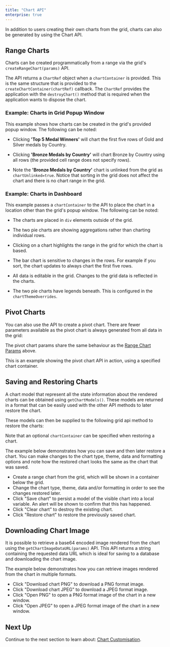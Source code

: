 ```yaml
---
title: "Chart API"
enterprise: true
---
```


In addition to users creating their own charts from the grid, charts can also be generated by using the Chart API.

## Range Charts

Charts can be created programmatically from a range via the grid's `createRangeChart(params)` API.

<api-documentation source='grid-api/api.json' section='charts' names='["createRangeChart"]'></api-documentation>

<interface-documentation interfaceName='CreateRangeChartParams' overrideSrc='integrated-charts-api/resources/chart-api.json' ></interface-documentation>

The API returns a `ChartRef` object when a `chartContainer` is provided. This is the same structure
that is provided to the `createChartContainer(chartRef)` callback. The `ChartRef` provides the application
with the `destroyChart()` method that is required when the application wants to dispose the chart.

### Example: Charts in Grid Popup Window

This example shows how charts can be created in the grid's provided popup window. The following can be noted:

- Clicking **'Top 5 Medal Winners'** will chart the first five rows of Gold and Silver medals by Country.
- Clicking **'Bronze Medals by Country'** will chart Bronze by Country using all rows (the provided cell range does not specify rows).

- Note the **'Bronze Medals by Country'** chart is unlinked from the grid as `chartUnlinked=true`. Notice that sorting in the grid does not affect the chart and there is no chart range in the grid.

<grid-example title='Charts in Grid Popup Window' name='chart-api' type='generated' options='{ "enterprise": true, "modules": ["clientside", "menu", "charts"] }'></grid-example>

### Example: Charts in Dashboard

This example passes a `chartContainer` to the API to place the chart in a location other than the grid's popup window. The following can be noted:

- The charts are placed in `div` elements outside of the grid.
- The two pie charts are showing aggregations rather than charting individual rows.
- Clicking on a chart highlights the range in the grid for which the chart is based.
- The bar chart is sensitive to changes in the rows. For example if you sort, the chart updates to always chart the first five rows.

- All data is editable in the grid. Changes to the grid data is reflected in the charts.
- The two pie charts have legends beneath. This is configured in the `chartThemeOverrides`.


<grid-example title='Charts in Dashboard' name='dashboard' type='generated' options='{ "enterprise": true, "modules": ["clientside", "menu", "charts", "rowgrouping"], "exampleHeight": 700 }'></grid-example>

## Pivot Charts

You can also use the API to create a pivot chart. There are fewer parameters available as the pivot chart is always generated from all data in the grid:

<api-documentation source='grid-api/api.json' section='charts' names='["createPivotChart"]'></api-documentation>

The pivot chart params share the same behaviour as the [Range Chart Params](/integrated-charts-api/#range-charts) above.

This is an example showing the pivot chart API in action, using a specified chart container.

<grid-example title='Pivot Chart' name='pivot-chart-api' type='generated' options='{ "enterprise": true, "modules": ["clientside", "menu", "rowgrouping", "charts"], "exampleHeight": 900 }'></grid-example>

## Saving and Restoring Charts

A chart model that represent all the state information about the rendered charts can be obtained using `getChartModels()`. These models are returned in a format that can be easily used with the other API methods to later restore the chart.

<api-documentation source='grid-api/api.json' section='charts' names='["getChartModels"]'></api-documentation>

These models can then be supplied to the following grid api method to restore the charts:

<api-documentation source='grid-api/api.json' section='charts' names='["restoreChart"]'></api-documentation>

Note that an optional `chartContainer` can be specified when restoring a chart.

The example below demonstrates how you can save and then later restore a chart. You can make changes to the chart type, theme, data and formatting options and note how the restored chart looks the same as the chart that was saved.

- Create a range chart from the grid, which will be shown in a container below the grid.
- Change the chart type, theme, data and/or formatting in order to see the changes restored later.
- Click "Save chart" to persist a model of the visible chart into a local variable. An alert will be shown to confirm that this has happened.
- Click "Clear chart" to destroy the existing chart.
- Click "Restore chart" to restore the previously saved chart.

<grid-example title='Saving and Restoring Charts' name='saving-and-restoring-charts' type='generated' options='{ " exampleHeight": 800, "enterprise": true, "modules": ["clientside", "menu", "charts"] }'></grid-example>

## Downloading Chart Image

It is possible to retrieve a base64 encoded image rendered from the chart using the `getChartImageDataURL(params)` API. This API returns a string containing the requested data URL which is ideal for saving to a database and downloading the chart image.

<api-documentation source='grid-api/api.json' section='charts' names='["getChartImageDataURL"]'></api-documentation>

The example below demonstrates how you can retrieve images rendered from the chart in multiple formats.

- Click "Download chart PNG" to download a PNG format image.
- Click "Download chart JPEG" to download a JPEG format image.
- Click "Open PNG" to open a PNG format image of the chart in a new window.
- Click "Open JPEG" to open a JPEG format image of the chart in a new window.

<grid-example title='Downloading Chart Image' name='downloading-chart-image' type='generated' options='{ " exampleHeight": 800, "enterprise": true, "modules": ["clientside", "menu", "charts"] }'></grid-example>

## Next Up

Continue to the next section to learn about: [Chart Customisation](/integrated-charts-customisation/).


